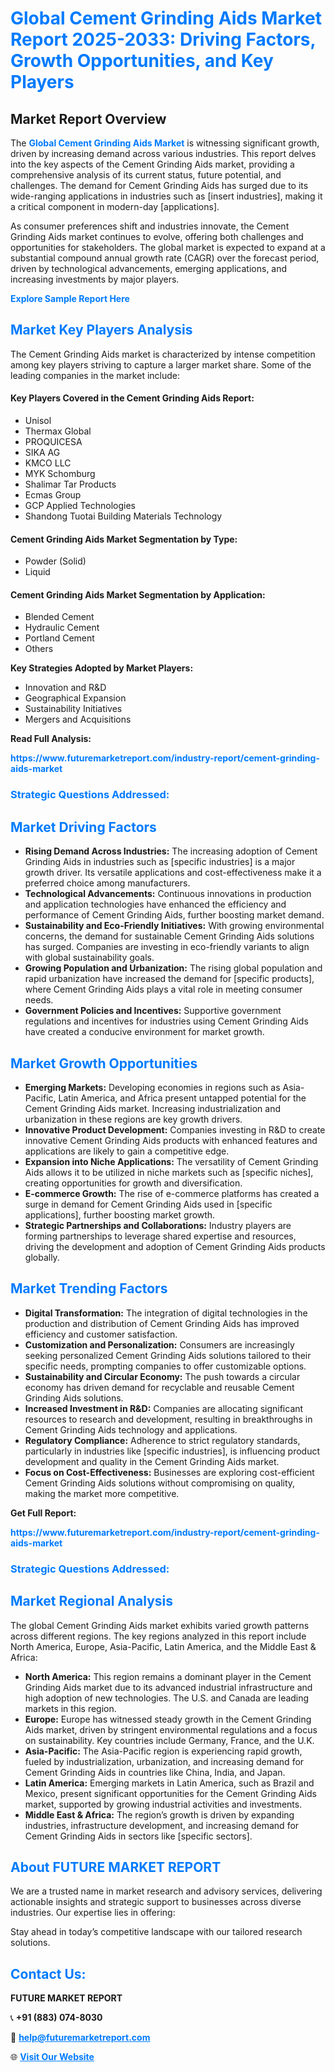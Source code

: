 <h1 style="color: #007BFF;">Global Cement Grinding Aids Market Report 2025-2033: Driving Factors, Growth Opportunities, and Key Players</h1>

<section id="overview">
<h2>Market Report Overview</h2>
<p>The <a href="https://www.futuremarketreport.com/industry-report/cement-grinding-aids-market" style="color: #007BFF; text-decoration: none;"><strong>Global Cement Grinding Aids Market</strong></a> is witnessing significant growth, driven by increasing demand across various industries. This report delves into the key aspects of the Cement Grinding Aids market, providing a comprehensive analysis of its current status, future potential, and challenges. The demand for Cement Grinding Aids has surged due to its wide-ranging applications in industries such as [insert industries], making it a critical component in modern-day [applications].</p>
<p>As consumer preferences shift and industries innovate, the Cement Grinding Aids market continues to evolve, offering both challenges and opportunities for stakeholders. The global market is expected to expand at a substantial compound annual growth rate (CAGR) over the forecast period, driven by technological advancements, emerging applications, and increasing investments by major players.</p>
</section>

<section id="overview">
<p><a href="https://www.futuremarketreport.com/request-sample/reportId=27687" style="color: #007BFF; text-decoration: none;"><strong>Explore Sample Report Here</strong></a></p>
</section>

<section id="key-players">
<h2 style="color: #007BFF;">Market Key Players Analysis</h2>
<p>The Cement Grinding Aids market is characterized by intense competition among key players striving to capture a larger market share. Some of the leading companies in the market include:</p>
<h4>Key Players Covered in the Cement Grinding Aids Report:</h4>
<ul><li>Unisol</li><li>Thermax Global</li><li>PROQUICESA</li><li>SIKA AG</li><li>KMCO LLC</li><li>MYK Schomburg</li><li>Shalimar Tar Products</li><li>Ecmas Group</li><li>GCP Applied Technologies</li><li>Shandong Tuotai Building Materials Technology</li></ul>
<h4>Cement Grinding Aids Market Segmentation by Type:</h4>
<ul><li>Powder (Solid)</li><li>Liquid</li></ul>

<h4>Cement Grinding Aids Market Segmentation by Application:</h4>
<ul><li>Blended Cement</li><li>Hydraulic Cement</li><li>Portland Cement</li><li>Others</li></ul>
<p><strong>Key Strategies Adopted by Market Players:</strong></p>
<ul>
<li>Innovation and R&D</li>
<li>Geographical Expansion</li>
<li>Sustainability Initiatives</li>
<li>Mergers and Acquisitions</li>
</ul>
</section>

<section>
<p><strong>Read Full Analysis: </strong></p><a href="https://www.futuremarketreport.com/industry-report/cement-grinding-aids-market" style="color: #007BFF; text-decoration: none;"><strong>https://www.futuremarketreport.com/industry-report/cement-grinding-aids-market</strong></a>
<h3 style="color: #007BFF;">Strategic Questions Addressed:</h3>
</section>

<section id="driving-factors">
<h2 style="color: #007BFF;">Market Driving Factors</h2>
<ul>
<li><strong>Rising Demand Across Industries:</strong> The increasing adoption of Cement Grinding Aids in industries such as [specific industries] is a major growth driver. Its versatile applications and cost-effectiveness make it a preferred choice among manufacturers.</li>
<li><strong>Technological Advancements:</strong> Continuous innovations in production and application technologies have enhanced the efficiency and performance of Cement Grinding Aids, further boosting market demand.</li>
<li><strong>Sustainability and Eco-Friendly Initiatives:</strong> With growing environmental concerns, the demand for sustainable Cement Grinding Aids solutions has surged. Companies are investing in eco-friendly variants to align with global sustainability goals.</li>
<li><strong>Growing Population and Urbanization:</strong> The rising global population and rapid urbanization have increased the demand for [specific products], where Cement Grinding Aids plays a vital role in meeting consumer needs.</li>
<li><strong>Government Policies and Incentives:</strong> Supportive government regulations and incentives for industries using Cement Grinding Aids have created a conducive environment for market growth.</li>
</ul>
</section>

<section id="growth-opportunities">
<h2 style="color: #007BFF;">Market Growth Opportunities</h2>
<ul>
<li><strong>Emerging Markets:</strong> Developing economies in regions such as Asia-Pacific, Latin America, and Africa present untapped potential for the Cement Grinding Aids market. Increasing industrialization and urbanization in these regions are key growth drivers.</li>
<li><strong>Innovative Product Development:</strong> Companies investing in R&D to create innovative Cement Grinding Aids products with enhanced features and applications are likely to gain a competitive edge.</li>
<li><strong>Expansion into Niche Applications:</strong> The versatility of Cement Grinding Aids allows it to be utilized in niche markets such as [specific niches], creating opportunities for growth and diversification.</li>
<li><strong>E-commerce Growth:</strong> The rise of e-commerce platforms has created a surge in demand for Cement Grinding Aids used in [specific applications], further boosting market growth.</li>
<li><strong>Strategic Partnerships and Collaborations:</strong> Industry players are forming partnerships to leverage shared expertise and resources, driving the development and adoption of Cement Grinding Aids products globally.</li>
</ul>
</section>

<section id="trending-factors">
<h2 style="color: #007BFF;">Market Trending Factors</h2>
<ul>
<li><strong>Digital Transformation:</strong> The integration of digital technologies in the production and distribution of Cement Grinding Aids has improved efficiency and customer satisfaction.</li>
<li><strong>Customization and Personalization:</strong> Consumers are increasingly seeking personalized Cement Grinding Aids solutions tailored to their specific needs, prompting companies to offer customizable options.</li>
<li><strong>Sustainability and Circular Economy:</strong> The push towards a circular economy has driven demand for recyclable and reusable Cement Grinding Aids solutions.</li>
<li><strong>Increased Investment in R&D:</strong> Companies are allocating significant resources to research and development, resulting in breakthroughs in Cement Grinding Aids technology and applications.</li>
<li><strong>Regulatory Compliance:</strong> Adherence to strict regulatory standards, particularly in industries like [specific industries], is influencing product development and quality in the Cement Grinding Aids market.</li>
<li><strong>Focus on Cost-Effectiveness:</strong> Businesses are exploring cost-efficient Cement Grinding Aids solutions without compromising on quality, making the market more competitive.</li>
</ul>
</section>

<section>
<p><strong>Get Full Report: </strong></p><a href="https://www.futuremarketreport.com/industry-report/cement-grinding-aids-market" style="color: #007BFF; text-decoration: none;"><strong>https://www.futuremarketreport.com/industry-report/cement-grinding-aids-market</strong></a>
<h3 style="color: #007BFF;">Strategic Questions Addressed:</h3>
</section>


<section id="regional-analysis">
<h2 style="color: #007BFF;">Market Regional Analysis</h2>
<p>The global Cement Grinding Aids market exhibits varied growth patterns across different regions. The key regions analyzed in this report include North America, Europe, Asia-Pacific, Latin America, and the Middle East & Africa:</p>
<ul>
<li><strong>North America:</strong> This region remains a dominant player in the Cement Grinding Aids market due to its advanced industrial infrastructure and high adoption of new technologies. The U.S. and Canada are leading markets in this region.</li>
<li><strong>Europe:</strong> Europe has witnessed steady growth in the Cement Grinding Aids market, driven by stringent environmental regulations and a focus on sustainability. Key countries include Germany, France, and the U.K.</li>
<li><strong>Asia-Pacific:</strong> The Asia-Pacific region is experiencing rapid growth, fueled by industrialization, urbanization, and increasing demand for Cement Grinding Aids in countries like China, India, and Japan.</li>
<li><strong>Latin America:</strong> Emerging markets in Latin America, such as Brazil and Mexico, present significant opportunities for the Cement Grinding Aids market, supported by growing industrial activities and investments.</li>
<li><strong>Middle East & Africa:</strong> The region’s growth is driven by expanding industries, infrastructure development, and increasing demand for Cement Grinding Aids in sectors like [specific sectors].</li>
</ul>
</section>

<footer>
<h2 style="color: #007BFF;">About FUTURE MARKET REPORT</h2>
<p>We are a trusted name in market research and advisory services, delivering actionable insights and strategic support to businesses across diverse industries. Our expertise lies in offering:</p>

<p>Stay ahead in today’s competitive landscape with our tailored research solutions.</p>

<h2 style="color: #007BFF;">Contact Us:</h2>
<p><strong>FUTURE MARKET REPORT</strong></p>
<p>📞 <strong>+91 (883) 074-8030</strong></p>
<p>📧 <strong><a href="mailto:help@futuremarketreport.com" style="color: #007BFF;">help@futuremarketreport.com</a></strong></p>
<p>🌐 <strong><a href="https://www.futuremarketreport.com/" style="color: #007BFF;">Visit Our Website</a></strong></p>
</footer>